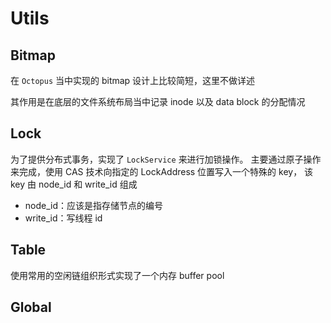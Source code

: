 # Utils

## Bitmap

在 `Octopus` 当中实现的 bitmap 设计上比较简短，这里不做详述

其作用是在底层的文件系统布局当中记录 inode 以及 data block 的分配情况

## Lock

为了提供分布式事务，实现了 `LockService` 来进行加锁操作。
主要通过原子操作来完成，使用 CAS 技术向指定的 LockAddress 位置写入一个特殊的 key，
该 key 由 node_id 和 write_id 组成

- node_id：应该是指存储节点的编号
- write_id：写线程 id

## Table

使用常用的空闲链组织形式实现了一个内存 buffer pool

## Global




